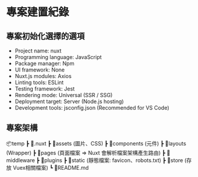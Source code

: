 # 專案建置紀錄

## 專案初始化選擇的選項

- Project name: nuxt
- Programming language: JavaScript
- Package manager: Npm
- UI framework: None
- Nuxt.js modules: Axios
- Linting tools: ESLint
- Testing framework: Jest
- Rendering mode: Universal (SSR / SSG)
- Deployment target: Server (Node.js hosting)
- Development tools: jsconfig.json (Recommended for VS Code)

## 專案架構

📦temp
 ┣ 📂.nuxt
 ┣ 📂assets (圖片、CSS)
 ┣ 📂components (元件)
 ┣ 📂layouts (Wrapper)
 ┣ 📂pages (頁面檔案 => Nuxt 會解析檔案架構產生路由)
 ┣ 📂middleware
 ┣ 📂plugins
 ┣ 📂static (靜態檔案: favicon、robots.txt)
 ┣ 📂store  (存放 Vuex相關檔案)
 ┗ 📜README.md
